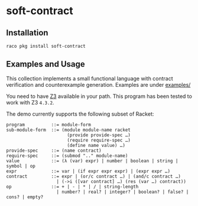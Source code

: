 soft-contract
=============

Installation
------------------------

    raco pkg install soft-contract


Examples and Usage
------------------------

This collection implements a small functional language with contract verification
and counterexample generation.
Examples are under [examples/](https://github.com/philnguyen/soft-contract/tree/release/examples)

You need to have [Z3](http://z3.codeplex.com/releases) available in your path.
This program has been tested to work with Z3 `4.3.2`.

The demo currently supports the following subset of Racket:

    program          ::= module-form
	sub-module-form  ::= (module module-name racket
	                       (provide provide-spec …)
                           (require require-spec …)
                           (define name value) …)
    provide-spec     ::= (name contract)
	require-spec     ::= (submod ".." module-name)
	value            ::= (λ (var) expr) | number | boolean | string | symbol | op
	expr             ::= var | (if expr expr expr) | (expr expr …)
	contract         ::= expr | (or/c contract …) | (and/c contract …)
	                   | (->i ([var contract] …) (res (var …) contract))
    op               ::= + | - | * | / | string-length
	                   | number? | real? | integer? | boolean? | false? | cons? | empty?

